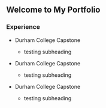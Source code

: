 ## Welcome to My Portfolio

### Experience

- Durham College Capstone
  - testing subheading
  
- Durham College Capstone
  - testing subheading
  
- Durham College Capstone
  - testing subheading
